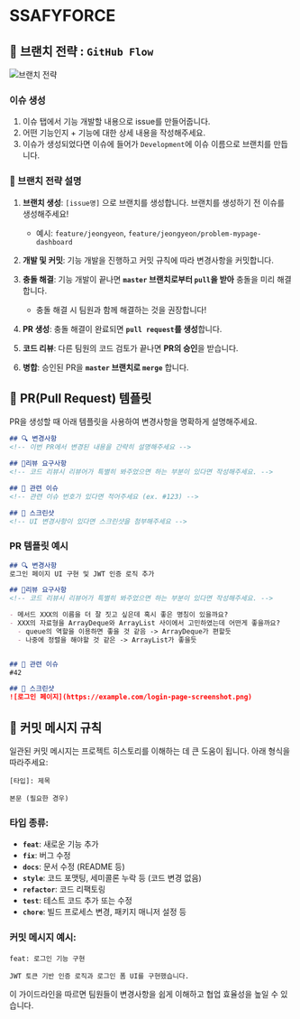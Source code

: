 # SSAFYFORCE

## 🌿 브랜치 전략 : `GitHub Flow`
![브랜치 전략](https://github.com/user-attachments/assets/7c6e3a5b-3fe0-4e9d-b331-307d46957102)

### 이슈 생성
1. 이슈 탭에서 기능 개발할 내용으로 issue를 만들어줍니다.
2. 어떤 기능인지 + 기능에 대한 상세 내용을 작성해주세요.
3. 이슈가 생성되었다면 이슈에 들어가 `Development`에 이슈 이름으로 브랜치를 만듭니다.

### 📝 브랜치 전략 설명 
1. **브랜치 생성**: `[issue명]` 으로 브랜치를 생성합니다. 브랜치를 생성하기 전 이슈를 생성해주세요!
   - 예시: `feature/jeongyeon`, `feature/jeongyeon/problem-mypage-dashboard`
   
2. **개발 및 커밋**: 기능 개발을 진행하고 커밋 규칙에 따라 변경사항을 커밋합니다.

3. **충돌 해결**: 기능 개발이 끝나면 **`master` 브랜치로부터 `pull`을 받아** 충돌을 미리 해결합니다.
   - 충돌 해결 시 팀원과 함께 해결하는 것을 권장합니다!

4. **PR 생성**: 충돌 해결이 완료되면 **`pull request`를 생성**합니다.

5. **코드 리뷰**: 다른 팀원의 코드 검토가 끝나면 **PR의 승인**을 받습니다.

6. **병합**: 승인된 PR을 **`master` 브랜치로 `merge`** 합니다.

## 📮 PR(Pull Request) 템플릿

PR을 생성할 때 아래 템플릿을 사용하여 변경사항을 명확하게 설명해주세요.

```markdown
## 🔍 변경사항
<!-- 이번 PR에서 변경된 내용을 간략히 설명해주세요 -->

## 💬리뷰 요구사항
<!-- 코드 리뷰시 리뷰어가 특별히 봐주었으면 하는 부분이 있다면 작성해주세요. -->

## 🔗 관련 이슈
<!-- 관련 이슈 번호가 있다면 적어주세요 (ex. #123) -->

## 📸 스크린샷
<!-- UI 변경사항이 있다면 스크린샷을 첨부해주세요 -->


```

### PR 템플릿 예시

```markdown
## 🔍 변경사항
로그인 페이지 UI 구현 및 JWT 인증 로직 추가

## 💬리뷰 요구사항
<!-- 코드 리뷰시 리뷰어가 특별히 봐주었으면 하는 부분이 있다면 작성해주세요. -->

- 메서드 XXX의 이름을 더 잘 짓고 싶은데 혹시 좋은 명칭이 있을까요?
- XXX의 자료형을 ArrayDeque와 ArrayList 사이에서 고민하였는데 어떤게 좋을까요?
  - queue의 역할을 이용하면 좋을 것 같음 -> ArrayDeque가 편할듯
  - 나중에 정렬을 해야할 것 같은 -> ArrayList가 좋을듯


## 🔗 관련 이슈
#42

## 📸 스크린샷 
![로그인 페이지](https://example.com/login-page-screenshot.png)


```

## 💬 커밋 메시지 규칙

일관된 커밋 메시지는 프로젝트 히스토리를 이해하는 데 큰 도움이 됩니다. 아래 형식을 따라주세요:

```
[타입]: 제목

본문 (필요한 경우)
```

### 타입 종류:
- **`feat`**: 새로운 기능 추가
- **`fix`**: 버그 수정
- **`docs`**: 문서 수정 (README 등)
- **`style`**: 코드 포맷팅, 세미콜론 누락 등 (코드 변경 없음)
- **`refactor`**: 코드 리팩토링
- **`test`**: 테스트 코드 추가 또는 수정
- **`chore`**: 빌드 프로세스 변경, 패키지 매니저 설정 등

### 커밋 메시지 예시:
```
feat: 로그인 기능 구현

JWT 토큰 기반 인증 로직과 로그인 폼 UI를 구현했습니다.
```

이 가이드라인을 따르면 팀원들이 변경사항을 쉽게 이해하고 협업 효율성을 높일 수 있습니다.
